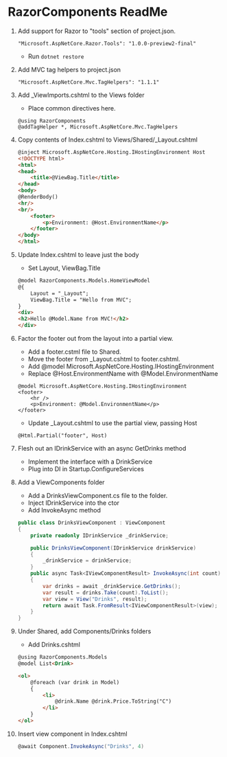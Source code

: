 ﻿# RazorComponents ReadMe

1. Add support for Razor to "tools" section of project.json.

    ```
    "Microsoft.AspNetCore.Razor.Tools": "1.0.0-preview2-final"
    ```

    - Run `dotnet restore`

2. Add MVC tag helpers to project.json

    ```
    "Microsoft.AspNetCore.Mvc.TagHelpers": "1.1.1"
    ```

3. Add _ViewImports.cshtml to the Views folder

    - Place common directives here.

    ```
    @using RazorComponents
    @addTagHelper *, Microsoft.AspNetCore.Mvc.TagHelpers
    ```

4. Copy contents of Index.cshtml to Views/Shared/_Layout.cshtml

    ```html
    @inject Microsoft.AspNetCore.Hosting.IHostingEnvironment Host
    <!DOCTYPE html>
    <html>
    <head>
        <title>@ViewBag.Title</title>
    </head>
    <body>
    @RenderBody()
    <hr/>
    <br/>
        <footer>
            <p>Environment: @Host.EnvironmentName</p>
        </footer>
    </body>
    </html>
    ```

5. Update Index.cshtml to leave just the body

    - Set Layout, ViewBag.Title

    ```html
    @model RazorComponents.Models.HomeViewModel
    @{
        Layout = "_Layout";
        ViewBag.Title = "Hello from MVC";
    }
    <div>
    <h2>Hello @Model.Name from MVC!</h2>
    </div>
    ```

6. Factor the footer out from the layout into a partial view.

    - Add a footer.cstml file to Shared.
    - Move the footer from _Layout.cshtml to footer.cshtml.
    - Add @model Microsoft.AspNetCore.Hosting.IHostingEnvironment
    - Replace @Host.EnvironmentName with @Model.EnvironmentName

    ```
    @model Microsoft.AspNetCore.Hosting.IHostingEnvironment
    <footer>
        <hr />
        <p>Environment: @Model.EnvironmentName</p>
    </footer>
    ```

    - Update _Layout.cshtml to use the partial view, passing Host

    ```
    @Html.Partial("footer", Host)
    ```

7. Flesh out an IDrinkService with an async GetDrinks method

    - Implement the interface with a DrinkService
    - Plug into DI in Startup.ConfigureServices

8. Add a ViewComponents folder

    - Add a DrinksViewComponent.cs file to the folder.
    - Inject IDrinkService into the ctor
    - Add InvokeAsync method

    ```csharp
    public class DrinksViewComponent : ViewComponent
    {
        private readonly IDrinkService _drinkService;

        public DrinksViewComponent(IDrinkService drinkService)
        {
            _drinkService = drinkService;
        }
        public async Task<IViewComponentResult> InvokeAsync(int count)
        {
            var drinks = await _drinkService.GetDrinks();
            var result = drinks.Take(count).ToList();
            var view = View("Drinks", result);
            return await Task.FromResult<IViewComponentResult>(view);
        }
    }
    ```

9. Under Shared, add Components/Drinks folders

    - Add Drinks.cshtml

    ```html
    @using RazorComponents.Models
    @model List<Drink>

    <ol>
        @foreach (var drink in Model)
        {
            <li>
                @drink.Name @drink.Price.ToString("C")
            </li>
        }
    </ol>
    ```

10. Insert view component in Index.cshtml

    ```csharp
    @await Component.InvokeAsync("Drinks", 4)
    ```

